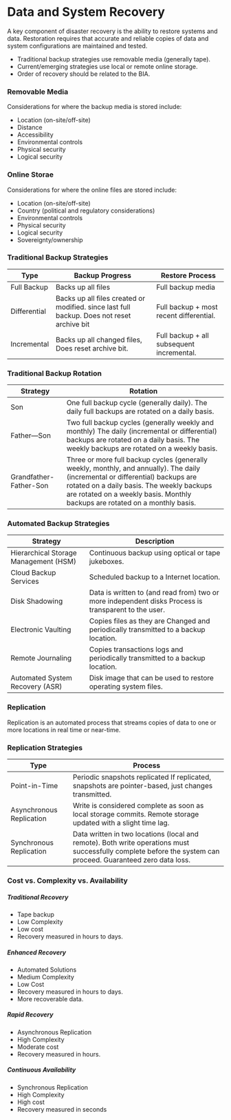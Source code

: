 # Data and System Recovery
A key component of disaster recovery is the ability to restore systems and data. Restoration requires that accurate and reliable copies of data and system configurations are maintained and tested.
* Traditional backup strategies use removable media (generally tape).
* Current/emerging strategies use local or remote online storage.
* Order of recovery should be related to the BIA.

### Removable Media
Considerations for where the backup media is stored include:
* Location (on-site/off-site)
* Distance
* Accessibility
* Environmental controls
* Physical security
* Logical security

### Online Storae
Considerations for where the online files are stored include:
* Location (on-site/off-site)
* Country (political and regulatory considerations)
* Environmental controls
* Physical security
* Logical security
* Sovereignty/ownership

### Traditional Backup Strategies
| Type    | Backup Progress  | Restore Process  |
|---------|------------------|------------------|
| Full Backup | Backs up all files | Full backup media |
| Differential | Backs up all files created or modified. since last full backup. Does not reset archive bit | Full backup + most recent differential. |
| Incremental | Backs up all changed files, Does reset archive bit. | Full backup + all subsequent incremental. |

### Traditional Backup Rotation
|  Strategy |  Rotation |
|-----------|-----------|
| Son | One full backup cycle (generally daily). The daily full backups are rotated on a daily basis. |
| Father—Son | Two full backup cycles (generally weekly and monthly) The daily (incremental or differential) backups are rotated on a daily basis. The weekly backups are rotated on a weekly basis. |
| Grandfather-Father-Son | Three or more full backup cycles (generally weekly, monthly, and annually). The daily (incremental or differential) backups are rotated on a daily basis. The weekly backups are rotated on a weekly basis. Monthly backups are rotated on a monthly basis. |

### Automated Backup Strategies
| Strategy | Description |
|----------|-------------|
| Hierarchical Storage Management (HSM) | Continuous backup using optical or tape jukeboxes. |
| Cloud Backup Services | Scheduled backup to a Internet location. |
| Disk Shadowing | Data is written to (and read from) two or more independent disks Process is transparent to the user. |
| Electronic Vaulting | Copies files as they are Changed and periodically transmitted to a backup location. |
| Remote Journaling | Copies transactions logs and periodically transmitted to a backup location. |
| Automated System Recovery (ASR) | Disk image that can be used to restore operating system files. |

### Replication
Replication is an automated process that streams copies of data to one or more locations in real time or near-time.

### Replication Strategies
| Type     | Process      |
|----------|--------------|
| Point-in-Time | Periodic snapshots replicated If replicated, snapshots are pointer-based, just changes transmitted. |
| Asynchronous Replication | Write is considered complete as soon as local storage commits. Remote storage updated with a slight time lag. |
| Synchronous Replication | Data written in two locations (local and remote). Both write operations must successfully complete before the system can proceed. Guaranteed zero data loss. |

### Cost vs. Complexity vs. Availability
##### Traditional Recovery
* Tape backup
* Low Complexity
* Low cost
* Recovery measured in hours to days.

##### Enhanced Recovery
* Automated Solutions
* Medium Complexity
* Low Cost
* Recovery measured in hours to days.
* More recoverable data.

##### Rapid Recovery
* Asynchronous Replication
* High Complexity
* Moderate cost
* Recovery measured in hours.

##### Continuous Availability
* Synchronous Replication
* High Complexity
* High cost
* Recovery measured in seconds
